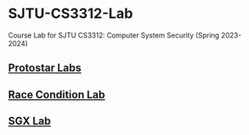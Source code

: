 # SJTU-CS3312-Lab

Course Lab for SJTU CS3312: Computer System Security (Spring 2023-2024)

## [Protostar Labs](https://github.com/OsamuSkyhacker/SJTU-CS3312-Lab/tree/main/Protostar)

## [Race Condition Lab](https://github.com/OsamuSkyhacker/SJTU-CS3312-Lab/tree/main/Race)

## [SGX Lab](https://github.com/OsamuSkyhacker/CS3312-SGX-RC4)